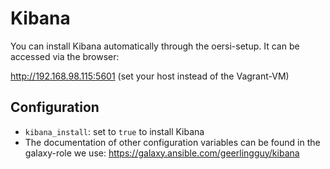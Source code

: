 # Kibana

You can install Kibana automatically through the oersi-setup. It can be accessed via the browser:

<http://192.168.98.115:5601> (set your host instead of the Vagrant-VM)

## Configuration

* `kibana_install`: set to `true` to install Kibana
* The documentation of other configuration variables can be found in the galaxy-role we use: https://galaxy.ansible.com/geerlingguy/kibana
